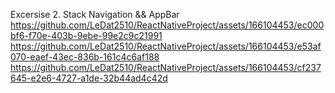 Excersise 2. Stack Navigation && AppBar
https://github.com/LeDat2510/ReactNativeProject/assets/166104453/ec000bf6-f70e-403b-9ebe-99e2c9c21991
https://github.com/LeDat2510/ReactNativeProject/assets/166104453/e53af070-eaef-43ec-836b-161c4c6af188
https://github.com/LeDat2510/ReactNativeProject/assets/166104453/cf237645-e2e6-4727-a1de-32b44ad4c42d
